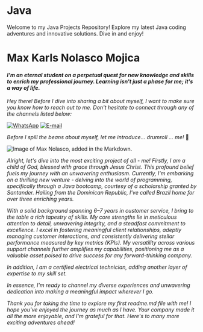 # Java
Welcome to my Java Projects Repository! Explore my latest Java coding adventures and innovative solutions. Dive in and enjoy!


 # **Max Karls Nolasco Mojica**

#### *I'm an eternal student on a perpetual quest for new knowledge and skills to enrich my professional journey. Learning isn't just a phase for me; it's a way of life.*

*Hey there! Before I dive into sharing a bit about myself, I want to make sure you know how to reach out to me. Don't hesitate to connect through any of the channels listed below:* 

[![WhatsApp](https://img.shields.io/badge/WhatsApp-25D366?style=for-the-badge&logo=whatsapp&logoColor=white)](https://wa.me/+555194729621) 
[![E-mail](https://img.shields.io/badge/-Email-000?style=for-the-badge&logo=microsoft-outlook&logoColor=007BFF)](mailto:mnolascomojica@gmail.com)

*Before I spill the beans about myself, let me introduce... drumroll ... me!* 🥁

![Image of Max Nolasco, added in the Markdown.](https://ca.slack-edge.com/T9F649492-U05BYBTKU92-5abd317e17b6-512)

*Alright, let's dive into the most exciting project of all - me! Firstly, I am a child of God, blessed with grace through Jesus Christ. This profound belief fuels my journey with an unwavering enthusiasm. Currently, I'm embarking on a thrilling new venture - delving into the world of programming, specifically through a Java bootcamp, courtesy of a scholarship granted by Santander. Hailing from the Dominican Republic, I've called Brazil home for over three enriching years.*

*With a solid background spanning 6–7 years in customer service, I bring to the table a rich tapestry of skills. My core strengths lie in meticulous attention to detail, unwavering integrity, and a steadfast commitment to excellence. I excel in fostering meaningful client relationships, adeptly managing customer interactions, and consistently delivering stellar performance measured by key metrics (KPIs). My versatility across various support channels further amplifies my capabilities, positioning me as a valuable asset poised to drive success for any forward-thinking company.*

*In addition, I am a certified electrical technician, adding another layer of expertise to my skill set.*

*In essence, I'm ready to channel my diverse experiences and unwavering dedication into making a meaningful impact wherever I go.*


*Thank you for taking the time to explore my first readme.md file with me! I hope you've enjoyed the journey as much as I have. Your company made it all the more enjoyable, and I'm grateful for that. Here's to many more exciting adventures ahead!*
